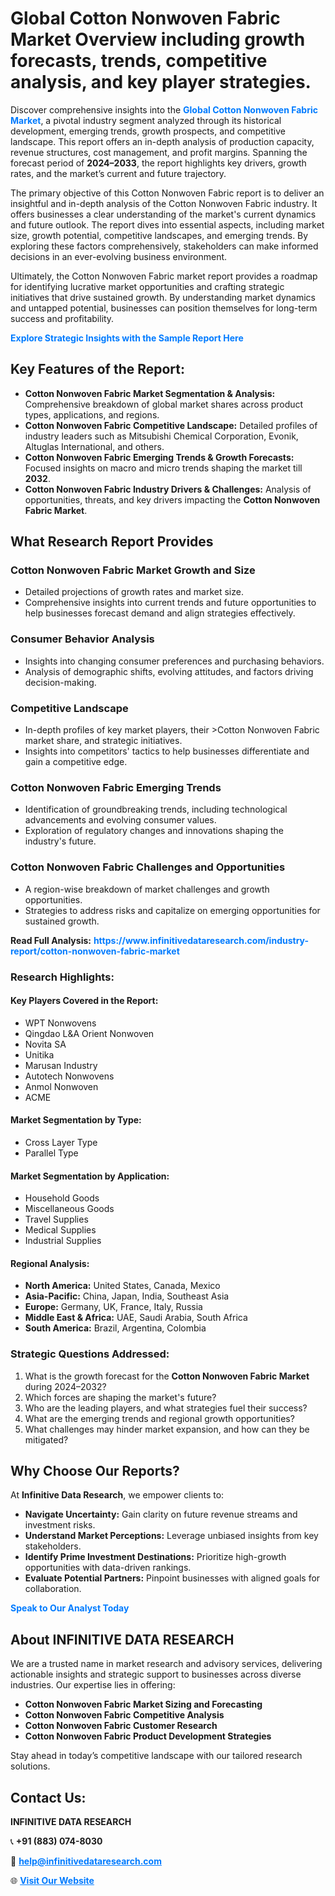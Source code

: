 <h1>Global Cotton Nonwoven Fabric Market Overview including growth forecasts, trends, competitive analysis, and key player strategies.</h1>
<p>
Discover comprehensive insights into the 
<a href="https://www.infinitivedataresearch.com/industry-report/cotton-nonwoven-fabric-market" rel="dofollow" style="color: #007BFF; text-decoration: none;"><strong>Global Cotton Nonwoven Fabric Market</strong></a>, a pivotal industry segment analyzed through its historical development, emerging trends, growth prospects, and competitive landscape. This report offers an in-depth analysis of production capacity, revenue structures, cost management, and profit margins. Spanning the forecast period of <strong>2024–2033</strong>, the report highlights key drivers, growth rates, and the market’s current and future trajectory.
</p>
<p>
The primary objective of this Cotton Nonwoven Fabric report is to deliver an insightful and in-depth analysis of the Cotton Nonwoven Fabric industry. It offers businesses a clear understanding of the market's current dynamics and future outlook. The report dives into essential aspects, including market size, growth potential, competitive landscapes, and emerging trends. By exploring these factors comprehensively, stakeholders can make informed decisions in an ever-evolving business environment.
</p>
<p>
Ultimately, the Cotton Nonwoven Fabric market report provides a roadmap for identifying lucrative market opportunities and crafting strategic initiatives that drive sustained growth. By understanding market dynamics and untapped potential, businesses can position themselves for long-term success and profitability.
</p>
<p>
<a href="https://www.infinitivedataresearch.com/request-sample/reportId=106135" style="color: #007BFF; text-decoration: none;"><strong>Explore Strategic Insights with the Sample Report Here</strong></a>
</p>

<h2>Key Features of the Report:</h2>
<ul>
<li><strong>Cotton Nonwoven Fabric Market Segmentation & Analysis:</strong> Comprehensive breakdown of global market shares across product types, applications, and regions.</li>
<li><strong>Cotton Nonwoven Fabric Competitive Landscape:</strong> Detailed profiles of industry leaders such as Mitsubishi Chemical Corporation, Evonik, Altuglas International, and others.</li>
<li><strong>Cotton Nonwoven Fabric Emerging Trends & Growth Forecasts:</strong> Focused insights on macro and micro trends shaping the market till <strong>2032</strong>.</li>
<li><strong>Cotton Nonwoven Fabric Industry Drivers & Challenges:</strong> Analysis of opportunities, threats, and key drivers impacting the <strong>Cotton Nonwoven Fabric Market</strong>.</li>
</ul>

<h2>What Research Report Provides</h2>
<h3>Cotton Nonwoven Fabric Market Growth and Size</h3>
<ul>
<li>Detailed projections of growth rates and market size.</li>
<li>Comprehensive insights into current trends and future opportunities to help businesses forecast demand and align strategies effectively.</li>
</ul>

<h3>Consumer Behavior Analysis</h3>
<ul>
<li>Insights into changing consumer preferences and purchasing behaviors.</li>
<li>Analysis of demographic shifts, evolving attitudes, and factors driving decision-making.</li>
</ul>

<h3>Competitive Landscape</h3>
<ul>
<li>In-depth profiles of key market players, their >Cotton Nonwoven Fabric market share, and strategic initiatives.</li>
<li>Insights into competitors' tactics to help businesses differentiate and gain a competitive edge.</li>
</ul>

<h3>Cotton Nonwoven Fabric Emerging Trends</h3>
<ul>
<li>Identification of groundbreaking trends, including technological advancements and evolving consumer values.</li>
<li>Exploration of regulatory changes and innovations shaping the industry's future.</li>
</ul>

<h3>Cotton Nonwoven Fabric Challenges and Opportunities</h3>
<ul>
<li>A region-wise breakdown of market challenges and growth opportunities.</li>
<li>Strategies to address risks and capitalize on emerging opportunities for sustained growth.</li>
</ul>
<p><strong>Read Full Analysis:</strong> <a href="https://www.infinitivedataresearch.com/industry-report/cotton-nonwoven-fabric-market" rel="dofollow" style="color: #007BFF; text-decoration: none;"><strong>https://www.infinitivedataresearch.com/industry-report/cotton-nonwoven-fabric-market</strong></a></p>
<h3>Research Highlights:</h3>
<h4>Key Players Covered in the Report:</h4>
<ul><li>WPT Nonwovens</li><li>Qingdao L&amp;A Orient Nonwoven</li><li>Novita SA</li><li>Unitika</li><li>Marusan Industry</li><li>Autotech Nonwovens</li><li>Anmol Nonwoven</li><li>ACME</li></ul>
<h4>Market Segmentation by Type:</h4>
<ul><li>Cross Layer Type</li><li>Parallel Type</li></ul>
<h4>Market Segmentation by Application:</h4>
<ul><li>Household Goods</li><li>Miscellaneous Goods</li><li>Travel Supplies</li><li>Medical Supplies</li><li>Industrial Supplies</li></ul>

<h4>Regional Analysis:</h4>
<ul>
<li><strong>North America:</strong> United States, Canada, Mexico</li>
<li><strong>Asia-Pacific:</strong> China, Japan, India, Southeast Asia</li>
<li><strong>Europe:</strong> Germany, UK, France, Italy, Russia</li>
<li><strong>Middle East & Africa:</strong> UAE, Saudi Arabia, South Africa</li>
<li><strong>South America:</strong> Brazil, Argentina, Colombia</li>
</ul>

<h3>Strategic Questions Addressed:</h3>
<ol>
<li>What is the growth forecast for the <strong>Cotton Nonwoven Fabric Market</strong> during 2024–2032?</li>
<li>Which forces are shaping the market's future?</li>
<li>Who are the leading players, and what strategies fuel their success?</li>
<li>What are the emerging trends and regional growth opportunities?</li>
<li>What challenges may hinder market expansion, and how can they be mitigated?</li>
</ol>

<h2>Why Choose Our Reports?</h2>
<p>At <strong>Infinitive Data Research</strong>, we empower clients to:</p>
<ul>
<li><strong>Navigate Uncertainty:</strong> Gain clarity on future revenue streams and investment risks.</li>
<li><strong>Understand Market Perceptions:</strong> Leverage unbiased insights from key stakeholders.</li>
<li><strong>Identify Prime Investment Destinations:</strong> Prioritize high-growth opportunities with data-driven rankings.</li>
<li><strong>Evaluate Potential Partners:</strong> Pinpoint businesses with aligned goals for collaboration.</li>
</ul>
<p><a href="https://www.infinitivedataresearch.com/industry-report/cotton-nonwoven-fabric-market" rel="dofollow" style="color: #007BFF; text-decoration: none;"><strong>Speak to Our Analyst Today</strong></a></p>

<h2>About INFINITIVE DATA RESEARCH</h2>
<p>We are a trusted name in market research and advisory services, delivering actionable insights and strategic support to businesses across diverse industries. Our expertise lies in offering:</p>
<ul>
<li><strong>Cotton Nonwoven Fabric Market Sizing and Forecasting</strong></li>
<li><strong>Cotton Nonwoven Fabric Competitive Analysis</strong></li>
<li><strong>Cotton Nonwoven Fabric Customer Research</strong></li>
<li><strong>Cotton Nonwoven Fabric Product Development Strategies</strong></li>
</ul>
<p>Stay ahead in today’s competitive landscape with our tailored research solutions.</p>

<h2>Contact Us:</h2>
<p><strong>INFINITIVE DATA RESEARCH</strong></p>
<p>📞 <strong>+91 (883) 074-8030</strong></p>
<p>📧 <strong><a href="mailto:help@infinitivedataresearch.com" style="color: #007BFF;">help@infinitivedataresearch.com</a></strong></p>
<p>🌐 <strong><a href="https://www.infinitivedataresearch.com" rel="dofollow" style="color: #007BFF;">Visit Our Website</a></strong></p>
